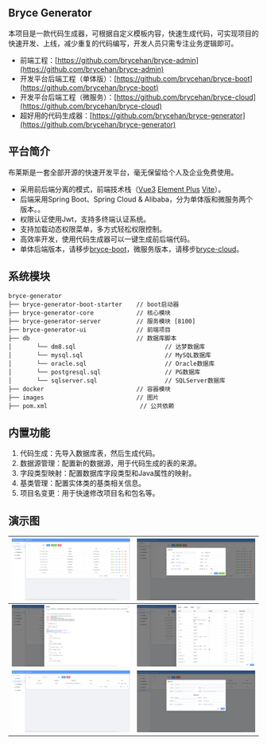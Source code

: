 ## Bryce Generator

本项目是一款代码生成器，可根据自定义模板内容，快速生成代码，可实现项目的快速开发、上线，减少重复的代码编写，开发人员只需专注业务逻辑即可。

* 前端工程：[https://github.com/brycehan/bryce-admin](https://github.com/brycehan/bryce-admin)
* 开发平台后端工程（单体版）：[https://github.com/brycehan/bryce-boot](https://github.com/brycehan/bryce-boot)
* 开发平台后端工程（微服务）：[https://github.com/brycehan/bryce-cloud](https://github.com/brycehan/bryce-cloud)
* 超好用的代码生成器：[https://github.com/brycehan/bryce-generator](https://github.com/brycehan/bryce-generator)

## 平台简介

布莱斯是一套全部开源的快速开发平台，毫无保留给个人及企业免费使用。

* 采用前后端分离的模式，前端技术栈（[Vue3](https://v3.cn.vuejs.org) [Element Plus](https://element-plus.org/zh-CN) [Vite](https://cn.vitejs.dev)）。
* 后端采用Spring Boot、Spring Cloud & Alibaba，分为单体版和微服务两个版本。。
* 权限认证使用Jwt，支持多终端认证系统。
* 支持加载动态权限菜单，多方式轻松权限控制。
* 高效率开发，使用代码生成器可以一键生成前后端代码。
* 单体后端版本，请移步[bryce-boot](https://github.com/brycehan/bryce-boot)，微服务版本，请移步[bryce-cloud](https://github.com/brycehan/bryce-cloud)。

## 系统模块

~~~
bryce-generator
├── bryce-generator-boot-starter    // boot启动器
├── bryce-generator-core            // 核心模块
├── bryce-generator-server          // 服务模块 [8100]
├── bryce-generator-ui              // 前端项目
├── db                              // 数据库脚本
│       └── dm8.sql                         // 达梦数据库
│       └── mysql.sql                       // MySQL数据库
│       └── oracle.sql                      // Oracle数据库
│       └── postgresql.sql                  // PG数据库
│       └── sqlserver.sql                   // SQLServer数据库
├── docker                          // 容器模块
├── images                          // 图片
├── pom.xml                          // 公共依赖
~~~

## 内置功能

1.  代码生成：先导入数据库表，然后生成代码。
2.  数据源管理：配置新的数据源，用于代码生成的表的来源。
3.  字段类型映射：配置数据库字段类型和Java属性的映射。
4.  基类管理：配置实体类的基类相关信息。
5.  项目名变更：用于快速修改项目名和包名等。

## 演示图

| ![bryce-generator代码生成](images/1.png) | ![bryce-generator生成代码](images/2.png)   |
|--------------------------------------|----------------------------------------|
| ![bryce-generator代码预览](images/3.png) | ![bryce-generator代码生成编辑](images/4.png) |
| ![bryce-cloud角色管理](images/5.png)     | ![bryce-cloud修改角色](images/6.png)       |
